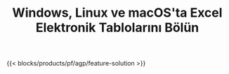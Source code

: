﻿---
title: Windows, Linux ve macOS'ta Excel Elektronik Tablolarını Bölün 
url: /tr/splitter
description: XLS, XLSX, XLSB, XLSM ve ODS dosyalarını bölmek için ücretsiz Uygulama ve API'ler
---
{{< blocks/products/pf/agp/feature-solution >}} 